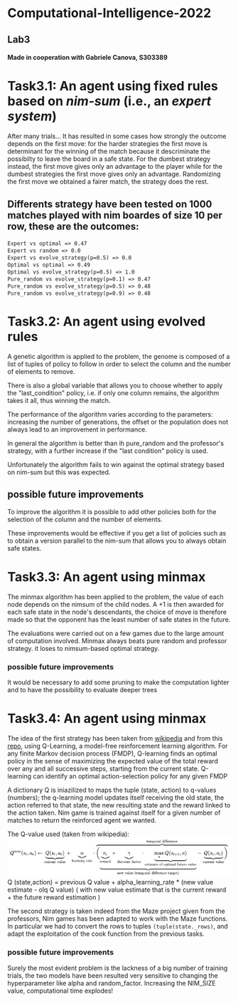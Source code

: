 # Computational-Intelligence-2022

## Lab3

#### Made in cooperation with Gabriele Canova, S303389


# Task3.1: An agent using fixed rules based on *nim-sum* (i.e., an *expert system*)

After many trials...
It has resulted in some cases how strongly the outcome depends on the first move: for the harder strategies the first move is determinant for the winning of the match because it descriminate the possibilty to leave the board in a safe state. For the dumbest strategy instead, the first move gives only an advantage to the player while for the dumbest strategies the first move gives only an advantage. Randomizing the first move we obtained a fairer match, the strategy does the rest.

## Differents strategy have been tested on 1000 matches played with nim boardes of size 10 per row, these are the outcomes:
    Expert vs optimal => 0.47
    Expert vs random => 0.0
    Expert vs evolve_strategy(p=0.5) => 0.0
    Optimal vs optimal => 0.49
    Optimal vs evolve_strategy(p=0.5) => 1.0
    Pure_random vs evolve_strategy(p=0.1) => 0.47
    Pure_random vs evolve_strategy(p=0.5) => 0.48
    Pure_random vs evolve_strategy(p=0.9) => 0.48


# Task3.2: An agent using evolved rules

A genetic algorithm is applied to the problem, the genome is composed of a list of tuples of policy to follow in order to select the column and the number of elements to remove.

There is also a global variable that allows you to choose whether to apply the "last_condition" policy, i.e. if only one column remains, the algorithm takes it all, thus winning the match.

The performance of the algorithm varies according to the parameters: increasing the number of generations, the offset or the population does not always lead to an improvement in performance.

In general the algorithm is better than ih pure_random and the professor's strategy, with a further increase if the "last condition" policy is used.

Unfortunately the algorithm fails to win against the optimal strategy based on nim-sum but this was expected.

## possible future improvements

To improve the algorithm it is possible to add other policies both for the selection of the column and the number of elements.

These improvements would be effective if you get a list of policies such as to obtain a version parallel to the nim-sum that allows you to always obtain safe states.


# Task3.3: An agent using minmax

The minmax algorithm has been applied to the problem, the value of each node depends on the nimsum of the child nodes. 
A +1 is then awarded for each safe state in the node's descendants,
the choice of move is therefore made so that the opponent has the least number of safe states in the future.

The evaluations were carried out on a few games due to the large amount of computation involved.
Minmax always beats pure random and professor strategy. it loses to nimsum-based optimal strategy.


### possible future improvements

It would be necessary to add some pruning to make the computation lighter and to have the possibility to evaluate deeper trees




# Task3.4: An agent using minmax
The idea of the first strategy has been taken from [wikipedia](https://en.wikipedia.org/wiki/Q-learning) and from this [repo](https://github.com/jakob-manning/nim-bot), using Q-Learning, a model-free reinforcement learning algorithm. 
For any finite Markov decision process (FMDP), Q-learning finds an optimal policy in the sense of maximizing the expected value of the total reward over any and all successive steps, starting from the current state.
Q-learning can identify an optimal action-selection policy for any given FMDP

A dictionary Q is iniazilized to maps the tuple (state, action) to q-values (numbers); the q-learning model updates itself receiving the old state, the action referred to that state, the new resulting state and the reward linked to the action taken. 
Nim game is trained against itself for a given number of matches to return the reinforced agent we wanted.

The Q-value used (taken from wikipedia):
![Q_value](lab3\Qformulas.png)
<br>Q (state,action) = previous Q value + alpha_learning_rate * (new value estimate - olq Q value)
( with new value estimate that is the current reward + the future reward estimation )

The second strategy is taken indeed from the Maze project given from the professors, Nim games has been adapted to work with the Maze functions. In particular we had to convert the rows to tuples <code>(tuple(state._rows)</code>, and adapt the exploitation of the cook function from the previous tasks. 



### possible future improvements
Surely the most evident problem is the lackness of a big number of training trials, the two models have been resulted very sensitive to changing the hyperparameter like alpha and random_factor. Increasing the NIM_SIZE value, computational time explodes!

